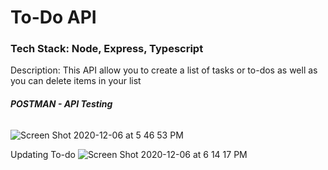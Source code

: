 # To-Do API

### Tech Stack: Node, Express, Typescript

Description: This API allow you to create a list of tasks or to-dos 
as well as you can delete items in your list

##### POSTMAN - API Testing

######
![Screen Shot 2020-12-06 at 5 46 53 PM](https://user-images.githubusercontent.com/35351964/101300781-987b6d00-37eb-11eb-8c88-bafaaa8e2c9d.png)

Updating To-do
![Screen Shot 2020-12-06 at 6 14 17 PM](https://user-images.githubusercontent.com/35351964/101301870-f1003980-37ee-11eb-9a53-ff7cce4ab1c6.png)

